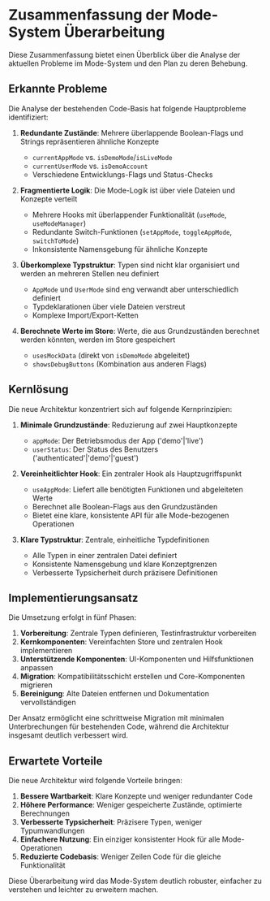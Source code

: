# Zusammenfassung der Mode-System Überarbeitung

Diese Zusammenfassung bietet einen Überblick über die Analyse der aktuellen Probleme im Mode-System und den Plan zu deren Behebung.

## Erkannte Probleme

Die Analyse der bestehenden Code-Basis hat folgende Hauptprobleme identifiziert:

1. **Redundante Zustände**: Mehrere überlappende Boolean-Flags und Strings repräsentieren ähnliche Konzepte

   - `currentAppMode` vs. `isDemoMode`/`isLiveMode`
   - `currentUserMode` vs. `isDemoAccount`
   - Verschiedene Entwicklungs-Flags und Status-Checks

2. **Fragmentierte Logik**: Die Mode-Logik ist über viele Dateien und Konzepte verteilt

   - Mehrere Hooks mit überlappender Funktionalität (`useMode`, `useModeManager`)
   - Redundante Switch-Funktionen (`setAppMode`, `toggleAppMode`, `switchToMode`)
   - Inkonsistente Namensgebung für ähnliche Konzepte

3. **Überkomplexe Typstruktur**: Typen sind nicht klar organisiert und werden an mehreren Stellen neu definiert

   - `AppMode` und `UserMode` sind eng verwandt aber unterschiedlich definiert
   - Typdeklarationen über viele Dateien verstreut
   - Komplexe Import/Export-Ketten

4. **Berechnete Werte im Store**: Werte, die aus Grundzuständen berechnet werden könnten, werden im Store gespeichert
   - `usesMockData` (direkt von `isDemoMode` abgeleitet)
   - `showsDebugButtons` (Kombination aus anderen Flags)

## Kernlösung

Die neue Architektur konzentriert sich auf folgende Kernprinzipien:

1. **Minimale Grundzustände**: Reduzierung auf zwei Hauptkonzepte

   - `appMode`: Der Betriebsmodus der App ('demo'|'live')
   - `userStatus`: Der Status des Benutzers ('authenticated'|'demo'|'guest')

2. **Vereinheitlichter Hook**: Ein zentraler Hook als Hauptzugriffspunkt

   - `useAppMode`: Liefert alle benötigten Funktionen und abgeleiteten Werte
   - Berechnet alle Boolean-Flags aus den Grundzuständen
   - Bietet eine klare, konsistente API für alle Mode-bezogenen Operationen

3. **Klare Typstruktur**: Zentrale, einheitliche Typdefinitionen
   - Alle Typen in einer zentralen Datei definiert
   - Konsistente Namensgebung und klare Konzeptgrenzen
   - Verbesserte Typsicherheit durch präzisere Definitionen

## Implementierungsansatz

Die Umsetzung erfolgt in fünf Phasen:

1. **Vorbereitung**: Zentrale Typen definieren, Testinfrastruktur vorbereiten
2. **Kernkomponenten**: Vereinfachten Store und zentralen Hook implementieren
3. **Unterstützende Komponenten**: UI-Komponenten und Hilfsfunktionen anpassen
4. **Migration**: Kompatibilitätsschicht erstellen und Core-Komponenten migrieren
5. **Bereinigung**: Alte Dateien entfernen und Dokumentation vervollständigen

Der Ansatz ermöglicht eine schrittweise Migration mit minimalen Unterbrechungen für bestehenden Code, während die Architektur insgesamt deutlich verbessert wird.

## Erwartete Vorteile

Die neue Architektur wird folgende Vorteile bringen:

1. **Bessere Wartbarkeit**: Klare Konzepte und weniger redundanter Code
2. **Höhere Performance**: Weniger gespeicherte Zustände, optimierte Berechnungen
3. **Verbesserte Typsicherheit**: Präzisere Typen, weniger Typumwandlungen
4. **Einfachere Nutzung**: Ein einziger konsistenter Hook für alle Mode-Operationen
5. **Reduzierte Codebasis**: Weniger Zeilen Code für die gleiche Funktionalität

Diese Überarbeitung wird das Mode-System deutlich robuster, einfacher zu verstehen und leichter zu erweitern machen.

